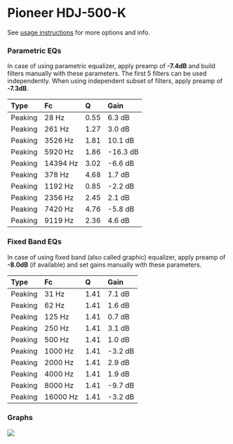 # Pioneer HDJ-500-K
See [usage instructions](https://github.com/jaakkopasanen/AutoEq#usage) for more options and info.

### Parametric EQs
In case of using parametric equalizer, apply preamp of **-7.4dB** and build filters manually
with these parameters. The first 5 filters can be used independently.
When using independent subset of filters, apply preamp of **-7.3dB**.

| Type    | Fc       |    Q | Gain     |
|:--------|:---------|:-----|:---------|
| Peaking | 28 Hz    | 0.55 | 6.3 dB   |
| Peaking | 261 Hz   | 1.27 | 3.0 dB   |
| Peaking | 3526 Hz  | 1.81 | 10.1 dB  |
| Peaking | 5920 Hz  | 1.86 | -16.3 dB |
| Peaking | 14394 Hz | 3.02 | -6.6 dB  |
| Peaking | 378 Hz   | 4.68 | 1.7 dB   |
| Peaking | 1192 Hz  | 0.85 | -2.2 dB  |
| Peaking | 2356 Hz  | 2.45 | 2.1 dB   |
| Peaking | 7420 Hz  | 4.76 | -5.8 dB  |
| Peaking | 9119 Hz  | 2.36 | 4.6 dB   |

### Fixed Band EQs
In case of using fixed band (also called graphic) equalizer, apply preamp of **-8.0dB**
(if available) and set gains manually with these parameters.

| Type    | Fc       |    Q | Gain    |
|:--------|:---------|:-----|:--------|
| Peaking | 31 Hz    | 1.41 | 7.1 dB  |
| Peaking | 62 Hz    | 1.41 | 1.6 dB  |
| Peaking | 125 Hz   | 1.41 | 0.7 dB  |
| Peaking | 250 Hz   | 1.41 | 3.1 dB  |
| Peaking | 500 Hz   | 1.41 | 1.0 dB  |
| Peaking | 1000 Hz  | 1.41 | -3.2 dB |
| Peaking | 2000 Hz  | 1.41 | 2.9 dB  |
| Peaking | 4000 Hz  | 1.41 | 1.9 dB  |
| Peaking | 8000 Hz  | 1.41 | -9.7 dB |
| Peaking | 16000 Hz | 1.41 | -3.2 dB |

### Graphs
![](https://raw.githubusercontent.com/jaakkopasanen/AutoEq/master/results/referenceaudioanalyzer/zero/Pioneer%20HDJ-500-K/Pioneer%20HDJ-500-K.png)